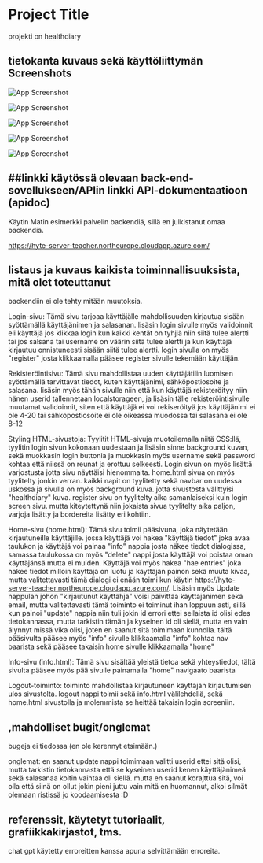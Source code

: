 
# Project Title

projekti on healthdiary


## tietokanta kuvaus sekä käyttöliittymän Screenshots

![App Screenshot](https://cdn.discordapp.com/attachments/1206882097143349258/1218945932775788674/image.png?ex=660982dd&is=65f70ddd&hm=e7160d8406ca4d1fd166f1b68d3031e7fe1e628d0c71adc78801db2848a68030&)

![App Screenshot](https://cdn.discordapp.com/attachments/1206882097143349258/1218948027298086934/image.png?ex=660984d0&is=65f70fd0&hm=d806a2a3d1c9dcecd0af42147d625ea4fbd150236ff4949773274f2573960c4b&)

![App Screenshot](https://cdn.discordapp.com/attachments/1206882097143349258/1218948082700652584/image.png?ex=660984dd&is=65f70fdd&hm=e6e8d966f1ec544440366a580f3493186ee8711f4da2bddc01c7e6add66ea1ea&)

![App Screenshot](https://cdn.discordapp.com/attachments/1206882097143349258/1218948512931381278/image.png?ex=66098544&is=65f71044&hm=0b58abd8c7e3298fc749d60cbee8d98549b728870efebe3159726139a8401bb5&)


![App Screenshot](https://cdn.discordapp.com/attachments/1206882097143349258/1218948580971384904/image.png?ex=66098554&is=65f71054&hm=cf9d66751d11857f159a406bb5e8ce158ed9d74733fc1743b8a37665c0a90f3c&)




## ##linkki käytössä olevaan back-end-sovellukseen/APIin linkki API-dokumentaatioon (apidoc)

Käytin Matin esimerkki palvelin backendiä, sillä en julkistanut omaa backendiä.

 https://hyte-server-teacher.northeurope.cloudapp.azure.com/
## listaus ja kuvaus kaikista toiminnallisuuksista, mitä olet toteuttanut

backendiin ei ole tehty mitään muutoksia.


Login-sivu: Tämä sivu tarjoaa käyttäjälle mahdollisuuden kirjautua sisään syöttämällä käyttäjänimen ja salasanan. lisäsin login sivulle myös validoinnit eli käyttäjä jos klikkaa login kun kaikki kentät on tyhjiä niin siitä tulee alertti tai jos salsana tai username on väärin siitä tulee alertti ja kun käyttäjä kirjautuu onnistuneesti sisään siitä tulee alertti. login sivulla on myös "register" josta klikkaamalla pääsee register sivulle tekemään käyttäjän.

Rekisteröintisivu: Tämä sivu mahdollistaa uuden käyttäjätilin luomisen syöttämällä tarvittavat tiedot, kuten käyttäjänimi, sähköpostiosoite ja salasana. lisäsin myös tähän sivulle niin että kun käyttäjä rekisteröityy niin hänen userid tallennetaan localstorageen, ja lisäsin tälle rekisteröintisivulle muutamat validoinnit, siten että käyttäjä ei voi rekiseröityä jos käyttäjänimi ei ole 4-20 tai sähköpostiosoite ei ole oikeassa muodossa tai salasana ei ole 8-12

Styling HTML-sivustoja: Tyylitit HTML-sivuja muotoilemalla niitä CSS:llä, tyylitin login sivun kokonaan uudestaan ja lisäsin sinne background kuvan, sekä muokkasin login buttonia ja muokkasin myös username sekä password kohtaa että niissä on reunat ja erottuu selkeesti. Login sivun on myös lisättä varjostusta jotta sivu näyttäisi hienommalta.  home.html sivua on myös tyylitelty jonkin verran. kaikki napit on tyylitetty sekä navbar on uudessa uskossa ja sivulla on myös background kuva. jotta sivustosta välittyisi "healthdiary" kuva. register sivu on tyylitelty aika samanlaiseksi kuin login screen sivu. mutta kiteytettynä niin jokaista sivua tyylitelty aika paljon, varjoja lisätty ja bordereita lisätty eri kohtiin.

Home-sivu (home.html): Tämä sivu toimii pääsivuna, joka näytetään kirjautuneille käyttäjille. jossa käyttäjä voi hakea "käyttäjä tiedot" joka avaa taulukon ja käyttäjä voi painaa "info" nappia josta näkee tiedot dialogissa, samassa taulukossa on myös "delete" nappi josta käyttäjä voi poistaa oman käyttäjänsä mutta ei muiden. Käyttäjä voi myös hakea "hae entries" joka hakee tiedot milloin käyttäjä on luotu ja käyttäjän painon sekä muuta kivaa, mutta valitettavasti tämä dialogi ei enään toimi kun käytin https://hyte-server-teacher.northeurope.cloudapp.azure.com/. Lisäsin myös Update nappulan johon "kirjautunut käyttähjä" voisi päivittää käyttäjänimen sekä email, mutta valitettavasti tämä toiminto ei toiminut ihan loppuun asti, sillä kun painoi "update" nappia niin tuli jokin id errori ettei sellaista id olisi edes tietokannassa, mutta tarkistin tämän ja kyseinen id oli siellä, mutta en vain älynnyt missä vika olisi, joten en saanut sitä toimimaan kunnolla. tältä pääsivulta pääsee myös "info" sivulle klikkaamalla "info" kohtaa nav baarista sekä pääsee takaisin home sivulle klikkaamalla "home" 

Info-sivu (info.html): Tämä sivu sisältää yleistä tietoa sekä yhteystiedot, tältä sivulta pääsee myös pää sivulle painamalla "home" navigaato baarista

Logout-toiminto: toiminto mahdollistaa kirjautuneen käyttäjän kirjautumisen ulos sivustolta. logout nappi toimii sekä info.html välilehdellä, sekä home.html sivustolla ja molemmista se heittää takaisin login screeniin.




## ,mahdolliset bugit/onglemat

bugeja ei tiedossa (en ole kerennyt etsimään.)

onglemat: en saanut update nappi toimimaan valitti userid ettei sitä olisi, mutta tarkistin tietokannasta että se kyseinen userid kenen käyttäjänimeä sekä salasanaa koitin vaihtaa oli siellä. mutta en saanut korajttua sitä, voi olla että siinä on ollut jokin pieni juttu vain mitä en huomannut, alkoi silmät olemaan ristissä jo koodaamisesta :D

## referenssit, käytetyt tutoriaalit, grafiikkakirjastot, tms.


chat gpt käytetty erroreitten kanssa apuna selvittämään erroreita.
